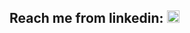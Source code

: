  <h2>Reach me from linkedin: 
   <a href="https://www.linkedin.com/in/hasankilicc/">
      <img src="https://www.vectorlogo.zone/logos/linkedin/linkedin-icon.svg" alt="Hasan Kılıç linkedin profile" height="20" width="20">
    </a>
  </h2>
   
  
